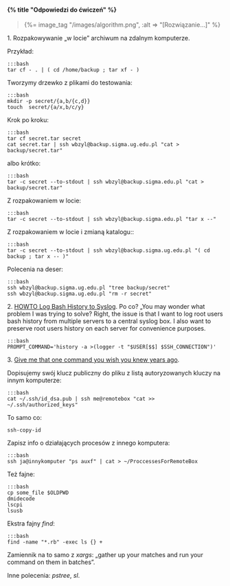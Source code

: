 #### {% title "Odpowiedzi do ćwiczeń" %}

<blockquote>
  {%= image_tag "/images/algorithm.png", :alt => "[Rozwiązanie…]" %}
</blockquote>


1\. Rozpakowywanie „w locie” archiwum na zdalnym komputerze.

Przykład:

    :::bash
    tar cf - . | ( cd /home/backup ; tar xf - )

Tworzymy drzewko z plikami do testowania:

    :::bash
    mkdir -p secret/{a,b/{c,d}}
    touch  secret/{a/x,b/c/y}

Krok po kroku:

    :::bash
    tar cf secret.tar secret
    cat secret.tar | ssh wbzyl@backup.sigma.ug.edu.pl "cat > backup/secret.tar"

albo krótko:

    :::bash
    tar -c secret --to-stdout | ssh wbzyl@backup.sigma.edu.pl "cat > backup/secret.tar"

Z rozpakowaniem w locie:

    :::bash
    tar -c secret --to-stdout | ssh wbzyl@backup.sigma.edu.pl "tar x --"

Z rozpakowaniem w locie i zmianą katalogu::

    :::bash
    tar -c secret --to-stdout | ssh wbzyl@backup.sigma.ug.edu.pl "( cd backup ; tar x -- )"

Polecenia na deser:

    :::bash
    ssh wbzyl@backup.sigma.ug.edu.pl "tree backup/secret"
    ssh wbzyl@backup.sigma.ug.edu.pl "rm -r secret"

2\. [HOWTO Log Bash History to Syslog](http://jablonskis.org/2011/howto-log-bash-history-to-syslog/).
Po co? „You may wonder what problem I was trying to solve? Right, the
issue is that I want to log root users bash history from multiple
servers to a central syslog box. I also want to preserve root users
history on each server for convenience purposes.

    :::bash
    PROMPT_COMMAND='history -a >(logger -t "$USER[$$] $SSH_CONNECTION")'

3\. [Give me that one command you wish you knew years ago](http://www.reddit.com/r/linux/comments/mi80x/give_me_that_one_command_you_wish_you_knew_years/).

Dopisujemy swój klucz publiczny do pliku z listą autoryzowanych kluczy
na innym komputerze:

    :::bash
    cat ~/.ssh/id_dsa.pub | ssh me@remotebox "cat >> ~/.ssh/authorized_keys"

To samo co:

    ssh-copy-id

Zapisz info o działających procesów z innego komputera:

    :::bash
    ssh ja@innykomputer "ps auxf" | cat > ~/ProccessesForRemoteBox

Też fajne:

    :::bash
    cp some_file $OLDPWD
    dmidecode
    lscpi
    lsusb

Ekstra fajny *find*:

    :::bash
    find -name "*.rb" -exec ls {} +

Zamiennik na to samo z *xargs*: „gather up your matches and run your
command on them in batches”.

Inne polecenia: *pstree*, *sl*.
